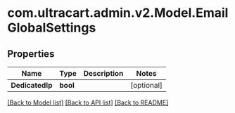 
# com.ultracart.admin.v2.Model.EmailGlobalSettings

## Properties

Name | Type | Description | Notes
------------ | ------------- | ------------- | -------------
**DedicatedIp** | **bool** |  | [optional] 

[[Back to Model list]](../README.md#documentation-for-models)
[[Back to API list]](../README.md#documentation-for-api-endpoints)
[[Back to README]](../README.md)

